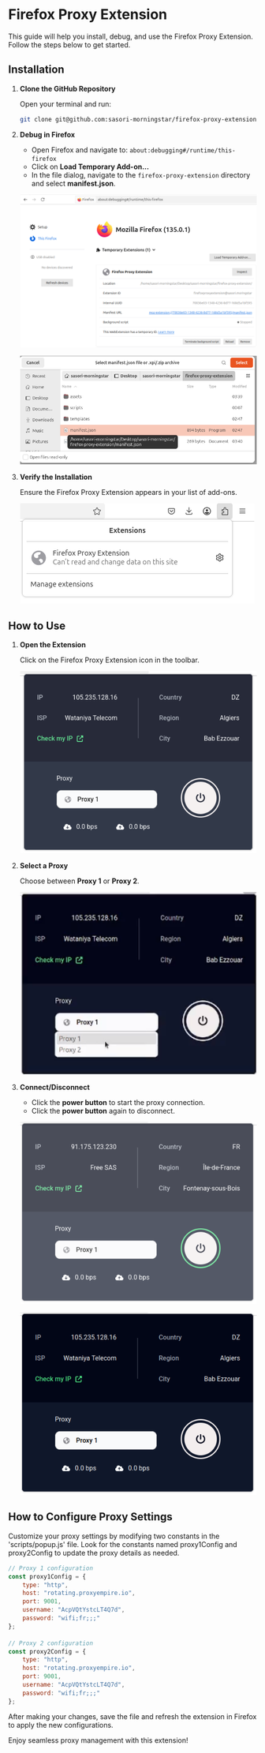 # Firefox Proxy Extension

This guide will help you install, debug, and use the Firefox Proxy Extension. Follow the steps below to get started.

## Installation

1. **Clone the GitHub Repository**

    Open your terminal and run:

    ```sh
    git clone git@github.com:sasori-morningstar/firefox-proxy-extension.git
    ```

2. **Debug in Firefox**

    - Open Firefox and navigate to: `about:debugging#/runtime/this-firefox`
    - Click on **Load Temporary Add-on...**
    - In the file dialog, navigate to the `firefox-proxy-extension` directory and select **manifest.json**.

    ![Firefox Debugging page](assets/docs/firefox-debugging.png)

    ![Project Directory](assets/docs/project-directory.png)

3. **Verify the Installation**

    Ensure the Firefox Proxy Extension appears in your list of add-ons.

    ![Firefox Add-ons](assets/docs/firefox-add-on.png)

## How to Use

1. **Open the Extension**

    Click on the Firefox Proxy Extension icon in the toolbar.

    ![Firefox Proxy Extension](assets/docs/firefox-proxy-extension-default.png)

2. **Select a Proxy**

    Choose between **Proxy 1** or **Proxy 2**.

    ![Choose Proxy](assets/docs/choose-proxy.png)

3. **Connect/Disconnect**

    - Click the **power button** to start the proxy connection.
    - Click the **power button** again to disconnect.

    ![Proxy Connected](assets/docs/proxy-connected.png)
    
    ![Proxy Disconnected](assets/docs/proxy-disconnected.png)

## How to Configure Proxy Settings

Customize your proxy settings by modifying two constants in the 'scripts/popup.js' file. Look for the constants named proxy1Config and proxy2Config to update the proxy details as needed.

```js
// Proxy 1 configuration
const proxy1Config = {
    type: "http",
    host: "rotating.proxyempire.io",
    port: 9001,
    username: "AcpVQtYstcLT4Q7d",
    password: "wifi;fr;;;"
};

// Proxy 2 configuration
const proxy2Config = {
    type: "http",
    host: "rotating.proxyempire.io",
    port: 9001,
    username: "AcpVQtYstcLT4Q7d",
    password: "wifi;fr;;;"
};
```

After making your changes, save the file and refresh the extension in Firefox to apply the new configurations.

Enjoy seamless proxy management with this extension!
